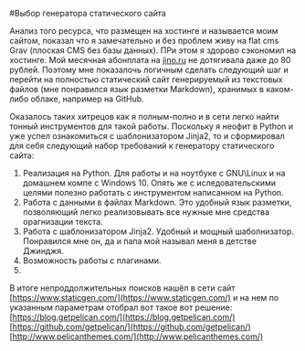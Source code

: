 #Выбор генератора статического сайта

Анализ того ресурса, что размещен на хостинге и называется моим сайтом, показал что я замечательно и без проблем живу на flat cms Grav (плоская CMS без базы данных). ПРи этом я здорово сэкономил на хостинге. Мой месячная абонплата на [jino.ru](http://jino.ru)  не дотягивала даже до 80 рублей. Поэтому мне показалочь логичным сделать следующий шаг и перейти на полностью статический сайт генерируемый из текстовых файлов (мне понравился язык разметки Markdown), хранимых в каком-либо облаке, например на GitHub.

Оказалось таких хитрецов как я полным-полно и в сети легко найти тонный инструментов для такой работы. Поскольку я неофит в Python и уже успел ознакомиться с шаблонизатором Jinja2, то и сформировал для себя следующий набор требований к генератору статического сайта:

1. Реализация на Python. Для работы и на ноутбуке с GNU\Linux и на домашнем компе с Windows 10. Опять же с иследовательскими целями полезно работать с инструментом написанном на Python.
2. Работа с данными в файлах Markdown. Это удобный язык разметки, позволяющий легко реализовывать все нужные мне средства орагнизации текста.
3. Работа с шаблонизатором Jinja2. Удобный и мощный шаболнизатор. Понравился мне он, да и папа мой называл меня в детстве Джинджя.
4. Возможность работы с плагинами.
5.

В итоге непроддолжительных поисков нашёл в сети сайт [https://www.staticgen.com/](https://www.staticgen.com/) и на нем по указанным параметрам отобрал вот такое вот решение:
[https://blog.getpelican.com/](https://blog.getpelican.com/)
[https://github.com/getpelican/](https://github.com/getpelican/)
[http://www.pelicanthemes.com/](http://www.pelicanthemes.com/)
